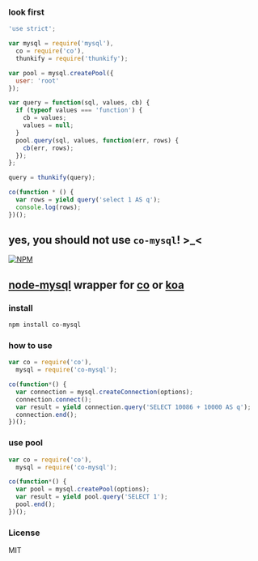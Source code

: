 ### look first
```js
'use strict';

var mysql = require('mysql'),
  co = require('co'),
  thunkify = require('thunkify');

var pool = mysql.createPool({
  user: 'root'
});

var query = function(sql, values, cb) {
  if (typeof values === 'function') {
    cb = values;
    values = null;
  }
  pool.query(sql, values, function(err, rows) {
    cb(err, rows);
  });
};

query = thunkify(query);

co(function * () {
  var rows = yield query('select 1 AS q');
  console.log(rows);
})();
```
## yes, you should not use `co-mysql`! >_<

[![NPM](https://nodei.co/npm/co-mysql.png?downloads=true)](https://nodei.co/npm/co-mysql/)

## [node-mysql](https://github.com/felixge/node-mysql) wrapper for [co](https://github.com/visionmedia/co) or [koa](https://github.com/koajs/koa)

### install
```bash
npm install co-mysql
```

### how to use
```js
var co = require('co'),
  mysql = require('co-mysql');

co(function*() {
  var connection = mysql.createConnection(options);
  connection.connect();
  var result = yield connection.query('SELECT 10086 + 10000 AS q');
  connection.end();
})();
```

### use pool
```js
var co = require('co'),
  mysql = require('co-mysql');

co(function*() {
  var pool = mysql.createPool(options);
  var result = yield pool.query('SELECT 1');
  pool.end();
})();
```

### License
MIT
